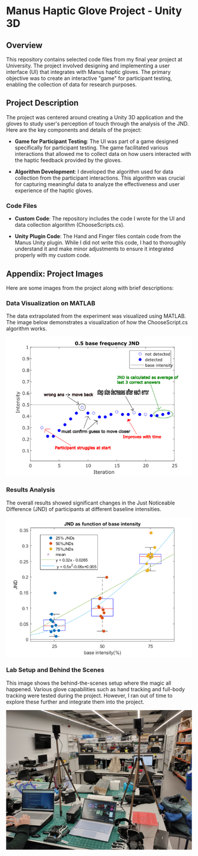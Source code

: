 # Manus Haptic Glove Project - Unity 3D

## Overview

This repository contains selected code files from my final year project at University. The project involved designing and implementing a user interface (UI) that integrates with Manus haptic gloves. The primary objective was to create an interactive "game" for participant testing, enabling the collection of data for research purposes.

## Project Description

The project was centered around creating a Unity 3D application and the gloves to study user's perception of touch through the analysis of the JND. Here are the key components and details of the project:

- **Game for Participant Testing**: The UI was part of a game designed specifically for participant testing. The game facilitated various interactions that allowed me to collect data on how users interacted with the haptic feedback provided by the gloves.

- **Algorithm Development**: I developed the algorithm used for data collection from the participant interactions. This algorithm was crucial for capturing meaningful data to analyze the effectiveness and user experience of the haptic gloves.

### Code Files

- **Custom Code**: The repository includes the code I wrote for the UI and data collection algorithm (ChooseScripts.cs).

- **Unity Plugin Code**: The Hand and Finger files contain code from the Manus Unity plugin. While I did not write this code, I had to thoroughly understand it and make minor adjustments to ensure it integrated properly with my custom code.












## Appendix: Project Images

Here are some images from the project along with brief descriptions:

### Data Visualization on MATLAB

The data extrapolated from the experiment was visualized using MATLAB. The image below demonstrates a visualization of how the ChooseScript.cs algorithm works.

![Data Visualization](/Images/TheAlgorithm.png "Data Visualization on MATLAB")

### Results Analysis

The overall results showed significant changes in the Just Noticeable Difference (JND) of participants at different baseline intensities.

![Results Analysis](/Images/FinalResults.png "Results Analysis")

### Lab Setup and Behind the Scenes

This image shows the behind-the-scenes setup where the magic all happened. Various glove capabilities such as hand tracking and full-body tracking were tested during the project. However, I ran out of time to explore these further and integrate them into the project.

![Lab Setup](/Images/LabSetup.jpg "Lab Setup and Behind the Scenes")